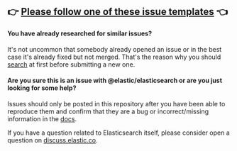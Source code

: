 ## 👉 [Please follow one of these issue templates](https://github.com/elastic/elasticsearch-js/issues/new/choose) 👈

#### You have already researched for similar issues?
It's not uncommon that somebody already opened an issue or in the best case it's already fixed but not merged. That's the reason why you should [search](https://github.com/elastic/elasticsearch-js/issues) at first before submitting a new one.

#### Are you sure this is an issue with @elastic/elasticsearch or are you just looking for some help?

Issues should only be posted in this repository after you have been able to reproduce them and confirm that they are a bug or incorrect/missing information in the [docs](https://github.com/elastic/elasticsearch-js/docs).

If you have a question related to Elasticsearch itself, please consider open a question on [discuss.elastic.co](https://discuss.elastic.co/).
